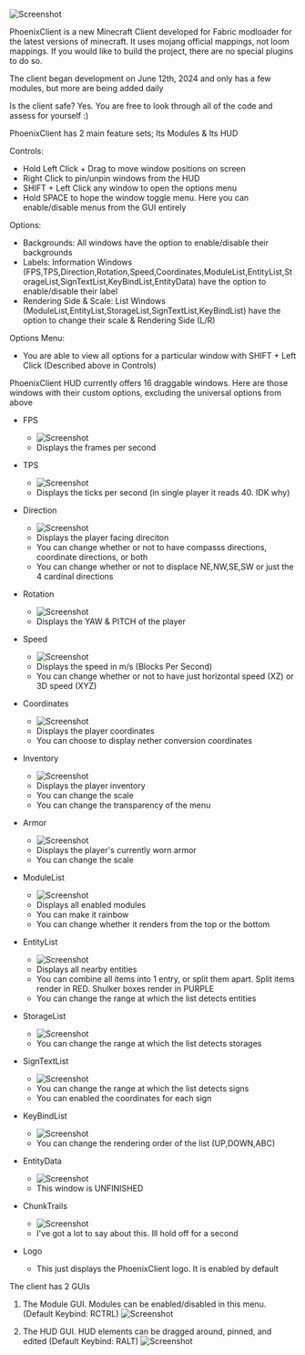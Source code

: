 ![Screenshot](pictures/Logo2.png)

PhoenixClient is a new Minecraft Client developed for Fabric modloader for the latest versions of minecraft.
It uses mojang official mappings, not loom mappings. If you would like to build the project, there are no special plugins to do so.

The client began development on June 12th, 2024 and only has a few modules, but more are being added daily

Is the client safe? Yes. You are free to look through all of the code and assess for yourself :)


PhoenixClient has 2 main feature sets; Its Modules & Its HUD

Controls:
  - Hold Left Click + Drag to move window positions on screen
  - Right Click to pin/unpin windows from the HUD
  - SHIFT + Left Click any window to open the options menu
  - Hold SPACE to hope the window toggle menu. Here you can enable/disable menus from the GUI entirely
    
  Options:
  - Backgrounds: All windows have the option to enable/disable their backgrounds
  - Labels: Information Windows (FPS,TPS,Direction,Rotation,Speed,Coordinates,ModuleList,EntityList,StorageList,SignTextList,KeyBindList,EntityData) have the option to enable/disable their label
  - Rendering Side & Scale: List Windows (ModuleList,EntityList,StorageList,SignTextList,KeyBindList) have the option to change their scale & Rendering Side (L/R)

  Options Menu:
  - You are able to view all options for a particular window with SHIFT + Left Click (Described above in Controls)

  PhoenixClient HUD currently offers 16 draggable windows. Here are those windows with their custom options, excluding the universal options from above
  - FPS
    - ![Screenshot](pictures/windows/fps.jpg)
    - Displays the frames per second
      
  - TPS
    - ![Screenshot](pictures/windows/tps.jpg)
    - Displays the ticks per second (in single player it reads 40. IDK why)
   
  - Direction
    - ![Screenshot](pictures/windows/direction.jpg)
    - Displays the player facing direciton
    - You can change whether or not to have compasss directions, coordinate directions, or both
    - You can change whether or not to displace NE,NW,SE,SW or just the 4 cardinal directions

  - Rotation
    - ![Screenshot](pictures/windows/rotation.jpg)
    - Displays the YAW & PITCH of the player

  - Speed
    - ![Screenshot](pictures/windows/speed.jpg)
    - Displays the speed in m/s (Blocks Per Second)
    - You can change whether or not to have just horizontal speed (XZ) or 3D speed (XYZ)

  - Coordinates
    - ![Screenshot](pictures/windows/coordinates.jpg)
    - Displays the player coordinates
    - You can choose to display nether conversion coordinates

  - Inventory
    - ![Screenshot](pictures/windows/inventory.jpg)
    - Displays the player inventory
    - You can change the scale
    - You can change the transparency of the menu

  - Armor
    - ![Screenshot](pictures/windows/armor.jpg)
    - Displays the player's currently worn armor
    - You can change the scale

  - ModuleList
    - ![Screenshot](pictures/windows/modulelist.jpg)
    - Displays all enabled modules
    - You can make it rainbow
    - You can change whether it renders from the top or the bottom

  - EntityList
    - ![Screenshot](pictures/windows/entitylist.jpg)
    - Displays all nearby entities
    - You can combine all items into 1 entry, or split them apart. Split items render in RED. Shulker boxes render in PURPLE
    - You can change the range at which the list detects entities

  - StorageList
    - ![Screenshot](pictures/windows/storagelist.jpg)
    - You can change the range at which the list detects storages

  - SignTextList
    - ![Screenshot](pictures/windows/signtextlist.jpg)
    - You can change the range at which the list detects signs
    - You can enabled the coordinates for each sign

  - KeyBindList
    - ![Screenshot](pictures/windows/keybindlist.jpg)
    - You can change the rendering order of the list (UP,DOWN,ABC)

  - EntityData
    - ![Screenshot](pictures/windows/entitydata.jpg)
    - This window is UNFINISHED

  - ChunkTrails
    - ![Screenshot](pictures/windows/chunktrails.jpg)
    - I've got a lot to say about this. Ill hold off for a second

  - Logo
    - This just displays the PhoenixClient logo. It is enabled by default


The client has 2 GUIs

1) The Module GUI. Modules can be enabled/disabled in this menu. (Default Keybind: RCTRL)
![Screenshot](pictures/mainGUI.jpg)

2) The HUD GUI. HUD elements can be dragged around, pinned, and edited (Default Keybind: RALT)
![Screenshot](pictures/hudGUI.jpg)
